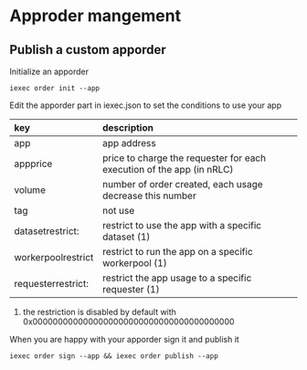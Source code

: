 # Approder mangement

## Publish a custom apporder

Initialize an apporder
```
iexec order init --app
```

Edit the apporder part in iexec.json to set the conditions to use your app

| key | description |
| :--- | :--- |
| app | app address |
| appprice | price to charge the requester for each execution of the app (in nRLC) |
| volume | number of order created, each usage decrease this number |
| tag | not use |
| datasetrestrict: | restrict to use the app with a specific dataset \(1\) |
| workerpoolrestrict | restrict to run the app on a specific workerpool \(1\) |
| requesterrestrict: | restrict the app usage to a specific requester \(1\) |

1. the restriction is disabled by default with 0x0000000000000000000000000000000000000000

When you are happy with your apporder sign it and publish it
```
iexec order sign --app && iexec order publish --app
```
